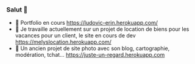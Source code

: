 ### Salut 👋

<!--
**Lud972vic/Lud972vic** is a ✨ _special_ ✨ repository because its `README.md` (this file) appears on your GitHub profile.

- 🔭 I’m currently working on ...
- 🌱 I’m currently learning ...
- 👯 I’m looking to collaborate on ...
- 🤔 I’m looking for help with ...
- 💬 Ask me about ...
- 📫 How to reach me: ...
- 😄 Pronouns: ...
- ⚡ Fun fact: ...
Here are some ideas to get you started:
-->
- 💬 Portfolio en cours https://ludovic-erin.herokuapp.com/
- 🔭 Je travaille actuellement sur un projet de location de biens pour les vacances pour un client, le site en cours de dev https://melyslocation.herokuapp.com/
- 🌱 Un ancien projet de site photo avec son blog, cartographie, modération, tchat... https://juste-un-regard.herokuapp.com
